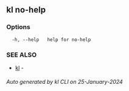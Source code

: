 ## kl no-help





### Options

```
  -h, --help   help for no-help
```

### SEE ALSO

* [kl](kl.md)  - 

###### Auto generated by kl CLI on 25-January-2024
